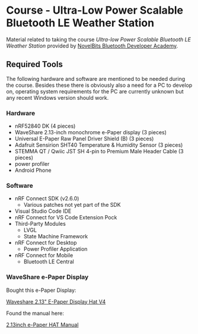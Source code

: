 # Course - Ultra-Low Power Scalable Bluetooth LE Weather Station

Material related to taking the course *Ultra-low Power Scalable Bluetooth LE Weather Station* provided by [NovelBits Bluetooth Developer Academy](https://novelbits.io/academy/).

## Required Tools

The following hardware and software are mentioned to be needed during the course. Besides these there is obviously also a need for a PC to develop on, operating system requirements for the PC are currently unknown but any recent Windows version should work.

### Hardware

- nRF52840 DK (4 pieces)
- WaveShare 2.13-inch monochrome e-Paper display (3 pieces)
- Universal E-Paper Raw Panel Driver Shield (B) (3 pieces)
- Adafruit Sensirion SHT40 Temperature & Humidity Sensor (3 pieces)
- STEMMA QT / Qwiic JST SH 4-pin to Premium Male Header Cable (3 pieces)
- power profiler
- Android Phone

### Software

- nRF Connect SDK (v2.6.0)
  - Various patches not yet part of the SDK
- Visual Studio Code IDE
- nRF Connect for VS Code Extension Pock
- Third-Party Modules
  - LVGL
  - State Machine Framework
- nRF Connect for Desktop
  - Power Profiler Application
- nRF Connect for Mobile
  - Bluetooth LE Central

### WaveShare e-Paper Display

Bought this e-Paper Display:

[Waveshare 2.13" E-Paper Display Hat V4](https://amzn.eu/d/7DcYACz)

Found the manual here:

[2.13inch e-Paper HAT Manual](https://www.waveshare.com/wiki/2.13inch_e-Paper_HAT_Manual)
